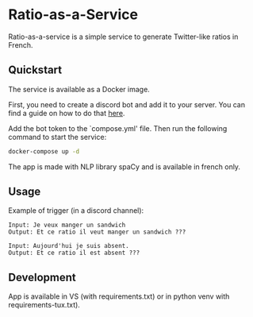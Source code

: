 # Ratio-as-a-Service

Ratio-as-a-service is a simple service to generate Twitter-like ratios in French.

## Quickstart
The service is available as a Docker image.

First, you need to create a discord bot and add it to your server. You can find a guide on how to do that [here](https://discordpy.readthedocs.io/en/latest/discord.html).

Add the bot token to the `compose.yml'  file.
Then run the following command to start the service:

```bash
docker-compose up -d
```

The app is made with NLP library spaCy and is available in french only.

## Usage
Example of trigger (in a discord channel):

```
Input: Je veux manger un sandwich
Output: Et ce ratio il veut manger un sandwich ???
```

```
Input: Aujourd'hui je suis absent.
Output: Et ce ratio il est absent ???
```

## Development

App is available in VS (with requirements.txt) or in python venv with requirements-tux.txt).

